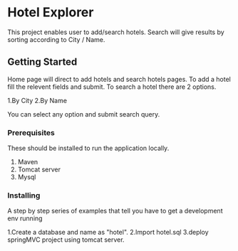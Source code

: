 # Hotel Explorer

This project enables user to add/search hotels. Search will give results by sorting according to City / Name.

## Getting Started

Home page will direct to add hotels and search hotels pages. 
To add a hotel fill the relevent fields and submit.
To search a hotel there are 2 options.

 1.By City
 2.By Name
 
You can select any option and submit search query. 
 
### Prerequisites

These should be installed to run the application locally.

1. Maven
2. Tomcat server
3. Mysql

### Installing

A step by step series of examples that tell you have to get a development env running

1.Create a database and name as "hotel".
2.Import hotel.sql
3.deploy springMVC project using tomcat server.
